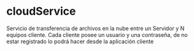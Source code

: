 # cloudService
Servicio de transferencia de archivos en la nube entre un Servidor y N equipos cliente. Cada cliente posee un usuario y una contraseña, de no estar registrado lo podrá hacer desde la aplicación cliente

